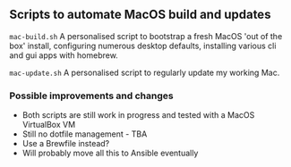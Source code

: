 ## Scripts to automate MacOS build and updates

`mac-build.sh` A personalised script to bootstrap a fresh MacOS 'out of the box' install, configuring numerous desktop defaults, installing various cli and gui apps with homebrew. 

`mac-update.sh` A personalised script to regularly update my working Mac.

### Possible improvements and changes
- Both scripts are still work in progress and tested with a MacOS VirtualBox VM
- Still no dotfile management - TBA
- Use a Brewfile instead?
- Will probably move all this to Ansible eventually

